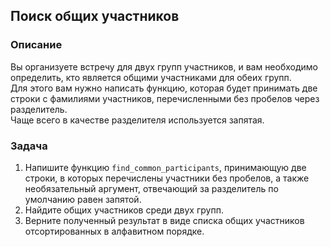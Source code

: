 ## Поиск общих участников

### Описание
Вы организуете встречу для двух групп участников, и вам необходимо определить, кто является общими участниками для обеих групп.  
Для этого вам нужно написать функцию, которая будет принимать две строки с фамилиями участников, перечисленными без пробелов через разделитель.  
Чаще всего в качестве разделителя используется запятая.

### Задача
1. Напишите функцию `find_common_participants`, принимающую две строки, в которых перечислены участники без пробелов, а также необязательный аргумент, отвечающий за разделитель по умолчанию равен запятой.
2. Найдите общих участников среди двух групп.
3. Верните полученный результат в виде списка общих участников отсортированных в алфавитном порядке.
